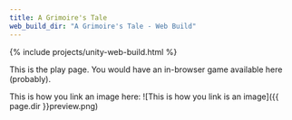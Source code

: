 ```yaml
---
title: A Grimoire's Tale
web_build_dir: "A Grimoire's Tale - Web Build"
---
```


{% include projects/unity-web-build.html %}

This is the play page. You would have an in-browser game available here (probably).

This is how you link an image here:
![This is how you link is an image]({{ page.dir }}preview.png)

